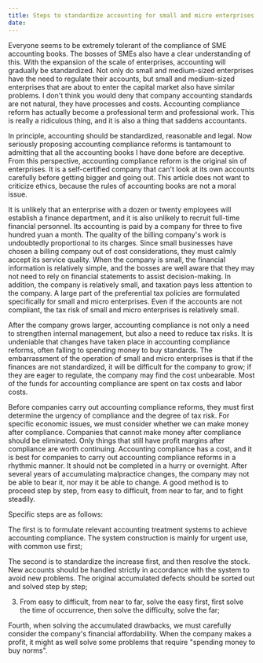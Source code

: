 ```yaml
---
title: Steps to standardize accounting for small and micro enterprises
date: 
---
```

Everyone seems to be extremely tolerant of the compliance of SME accounting books. The bosses of SMEs also have a clear understanding of this. With the expansion of the scale of enterprises, accounting will gradually be standardized. Not only do small and medium-sized enterprises have the need to regulate their accounts, but small and medium-sized enterprises that are about to enter the capital market also have similar problems. I don't think you would deny that company accounting standards are not natural, they have processes and costs. Accounting compliance reform has actually become a professional term and professional work. This is really a ridiculous thing, and it is also a thing that saddens accountants.
<!-- more -->
In principle, accounting should be standardized, reasonable and legal. Now seriously proposing accounting compliance reforms is tantamount to admitting that all the accounting books I have done before are deceptive. From this perspective, accounting compliance reform is the original sin of enterprises. It is a self-certified company that can't look at its own accounts carefully before getting bigger and going out. This article does not want to criticize ethics, because the rules of accounting books are not a moral issue.

It is unlikely that an enterprise with a dozen or twenty employees will establish a finance department, and it is also unlikely to recruit full-time financial personnel. Its accounting is paid by a company for three to five hundred yuan a month. The quality of the billing company's work is undoubtedly proportional to its charges. Since small businesses have chosen a billing company out of cost considerations, they must calmly accept its service quality. When the company is small, the financial information is relatively simple, and the bosses are well aware that they may not need to rely on financial statements to assist decision-making. In addition, the company is relatively small, and taxation pays less attention to the company. A large part of the preferential tax policies are formulated specifically for small and micro enterprises. Even if the accounts are not compliant, the tax risk of small and micro enterprises is relatively small.

After the company grows larger, accounting compliance is not only a need to strengthen internal management, but also a need to reduce tax risks. It is undeniable that changes have taken place in accounting compliance reforms, often falling to spending money to buy standards. The embarrassment of the operation of small and micro enterprises is that if the finances are not standardized, it will be difficult for the company to grow; if they are eager to regulate, the company may find the cost unbearable. Most of the funds for accounting compliance are spent on tax costs and labor costs.

Before companies carry out accounting compliance reforms, they must first determine the urgency of compliance and the degree of tax risk. For specific economic issues, we must consider whether we can make money after compliance. Companies that cannot make money after compliance should be eliminated. Only things that still have profit margins after compliance are worth continuing. Accounting compliance has a cost, and it is best for companies to carry out accounting compliance reforms in a rhythmic manner. It should not be completed in a hurry or overnight. After several years of accumulating malpractice changes, the company may not be able to bear it, nor may it be able to change. A good method is to proceed step by step, from easy to difficult, from near to far, and to fight steadily.

Specific steps are as follows:

The first is to formulate relevant accounting treatment systems to achieve accounting compliance. The system construction is mainly for urgent use, with common use first;

The second is to standardize the increase first, and then resolve the stock. New accounts should be handled strictly in accordance with the system to avoid new problems. The original accumulated defects should be sorted out and solved step by step;

3. From easy to difficult, from near to far, solve the easy first, first solve the time of occurrence, then solve the difficulty, solve the far;

Fourth, when solving the accumulated drawbacks, we must carefully consider the company's financial affordability. When the company makes a profit, it might as well solve some problems that require "spending money to buy norms".